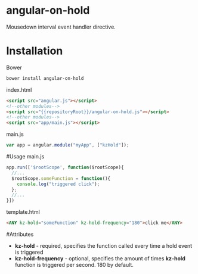 # angular-on-hold
Mousedown interval event handler directive.

# Installation

Bower
```bash
bower install angular-on-hold
```
index.html
```html
<script src="angular.js"></script>
<!--other modules-->
<script src="{{repositoryRoot}}/angular-on-hold.js"></script>
<!--other modules-->
<script src="app/main.js"></script>
```
main.js
```javascript
var app = angular.module("myApp", ["kzHold"]);
```
#Usage
main.js
```javascript
app.run(['$rootScope', function($rootScope){
  //...
  $rootScope.someFunction = function(){
    console.log("triggered click");
  };
  //...
}])
```

template.html
```html
<ANY kz-hold="someFunction" kz-hold-frequency="180">click me</ANY>
```
#Attributes
* __kz-hold__ - required, specifies the function called every time a hold event is triggered
* __kz-hold-frequency__ - optional, specifies the amount of times __kz-hold__ function is triggered per second. 180 by default.
